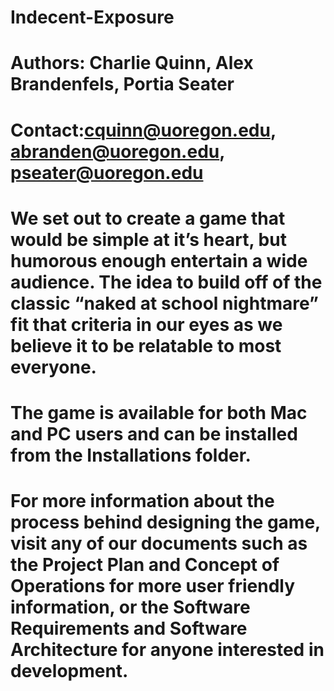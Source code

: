 # Indecent-Exposure

# Authors: Charlie Quinn, Alex Brandenfels, Portia Seater
# 
# Contact:cquinn@uoregon.edu, abranden@uoregon.edu, pseater@uoregon.edu
# 
# We set out to create a game that would be simple at it’s heart,  but humorous enough entertain a wide audience. The idea to build off of the classic “naked at school nightmare” fit that criteria in our eyes as we believe it to be relatable to most everyone.
# The game is available for both Mac and PC users and can be installed from the Installations folder.
# For more information about the process behind designing the game, visit any of our documents such as the Project Plan and Concept of Operations for more user friendly information, or the Software Requirements and Software Architecture for anyone interested in development.
